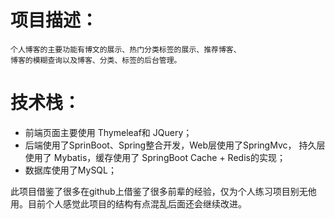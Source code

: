 # 项目描述：

	个人博客的主要功能有博文的展示、热门分类标签的展示、推荐博客、
	博客的模糊查询以及博客、分类、标签的后台管理。
# 技术栈：

- 前端页面主要使用 Thymeleaf和 JQuery；
- 后端使用了SprinBoot、Spring整合开发，Web层使用了SpringMvc，
   持久层使用了 Mybatis，缓存使用了 SpringBoot Cache + Redis的实现；
- 数据库使用了MySQL；


此项目借鉴了很多在github上借鉴了很多前辈的经验，仅为个人练习项目别无他用。目前个人感觉此项目的结构有点混乱后面还会继续改进。